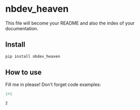 # nbdev_heaven

<!-- WARNING: THIS FILE WAS AUTOGENERATED! DO NOT EDIT! -->

This file will become your README and also the index of your
documentation.

## Install

``` sh
pip install nbdev_heaven
```

## How to use

Fill me in please! Don’t forget code examples:

``` python
1+1
```

    2
